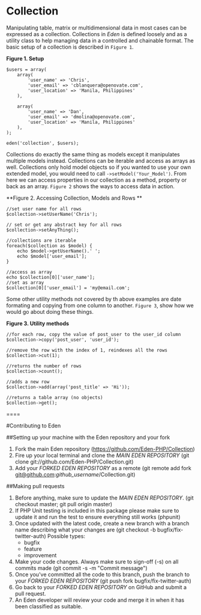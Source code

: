 # Collection

Manipulating table, matrix or multidimensional data in most cases can be expressed as a collection. Collections in *Eden* is defined loosely and as a utility class to help managing data in a controlled and chainable format. The basic setup of a collection is described in `Figure 1`.

**Figure 1. Setup**

	$users = array(
		array(
			'user_name' => 'Chris',
			'user_email' => 'cblanquera@openovate.com',
			'user_location' => 'Manila, Philippines'
		),
		
		array(
			'user_name' => 'Dan',
			'user_email' => 'dmolina@openovate.com',
			'user_location' => 'Manila, Philippines'
		),
	);
	
	eden('collection', $users);

Collections do exactly the same thing as models except it manipulates multiple models instead. Collections can be iterable and access as arrays as well. Collections only hold model objects so if you wanted to use your own extended model, you would need to call `->setModel('Your_Model')`. From here we can access properties in our collection as a method, property or back as an array. `Figure 2` shows the ways to access data in action.

**Figure 2. Accessing Collection, Models and Rows **

	//set user name for all rows
	$collection->setUserName('Chris');
	
	// set or get any abstract key for all rows
	$collection->setAnyThing();
	
	//collections are iterable
	foreach($collection as $model) {        
		echo $model->getUserName().' ';
		echo $model['user_email'];
	}
	 
	//access as array
	echo $collection[0]['user_name'];
	//set as array
	$collection[0]['user_email'] = 'my@email.com'; 

Some other utility methods not covered by th above examples are date formating and copying from one column to another. `Figure 3`, show how we would go about doing these things.

**Figure 3. Utility methods**
	
	//for each row, copy the value of post_user to the user_id column
	$collection->copy('post_user', 'user_id');
	
	//remove the row with the index of 1, reindexes all the rows
	$collection->cut(1);
	
	//returns the number of rows
	$collection->count();
	
	//adds a new row
	$collection->add(array('post_title' => 'Hi'));
	
	//returns a table array (no objects)
	$collection->get();      

====

#Contributing to Eden

##Setting up your machine with the Eden repository and your fork

1. Fork the main Eden repository (https://github.com/Eden-PHP/Collection)
2. Fire up your local terminal and clone the *MAIN EDEN REPOSITORY* (git clone git://github.com/Eden-PHP/Collection.git)
3. Add your *FORKED EDEN REPOSITORY* as a remote (git remote add fork git@github.com:*github_username*/Collection.git)

##Making pull requests

1. Before anything, make sure to update the *MAIN EDEN REPOSITORY*. (git checkout master; git pull origin master)
2. If PHP Unit testing is included in this package please make sure to update it and run the test to ensure everything still works (phpunit)
3. Once updated with the latest code, create a new branch with a branch name describing what your changes are (git checkout -b bugfix/fix-twitter-auth)
    Possible types:
    - bugfix
    - feature
    - improvement
4. Make your code changes. Always make sure to sign-off (-s) on all commits made (git commit -s -m "Commit message")
5. Once you've committed all the code to this branch, push the branch to your *FORKED EDEN REPOSITORY* (git push fork bugfix/fix-twitter-auth)
6. Go back to your *FORKED EDEN REPOSITORY* on GitHub and submit a pull request.
7. An Eden developer will review your code and merge it in when it has been classified as suitable.
